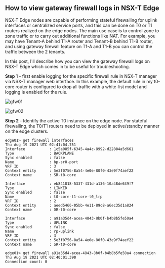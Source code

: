 ## How to view gateway firewall logs in NSX-T Edge

NSX-T Edge nodes are capable of performing stateful firewalling for uplink interfaces or centralized service ports, and this can be done on T0 or T1 routers realized on the edge nodes. The main use case is to control zone to zone traffic or to carry out additional functions like NAT. For example, you may have Tenant-A behind T1-A router and Tenant-B behind T1-B router, and using gateway firewall feature on T1-A and T1-B you can control the traffic between the 2 tenants.

In this post, I'll describe how you can view the gateway firewall logs on NSX-T Edge which comes in to be useful for troubleshooting.

**Step 1** - first enable logging for the specific firewall rule in NSX-T manager via NSX-T manager web interface. In this example, the default rule in my t0-core router is configured to drop all traffic with a white-list model and logging is enabled for the rule.

![gfw01](https://2cloudyskies.github.io/gfw01.png)

![gfw02](https://2cloudyskies.github.io/gfw02.png)

**Step 2** - Identify the active T0 instance on the edge node. For stateful firewalling, the T0/T1 routers need to be deployed in active/standby manner on the edge clusters. 

<pre><code>edge01> get firewall interfaces
Thu Aug 19 2021 UTC 02:41:04.751
Interface           : 1c5a085f-6345-4a4c-8992-d22884a5d661
Type                : BACKPLANE
Sync enabled        : false
Name                : bp-sr0-port
VRF ID              : 3
Context entity      : 5e3f0756-8a54-4e0e-80f0-43e9f74aef22
Context name        : SR-t0-core
 
Interface           : eb841818-5337-431d-a136-10a48de639f7
Type                : LINKED
Sync enabled        : false
Name                : t0-core-t1-core-t0_lrp
VRF ID              : 2
Context entity      : aeed5466-05bb-4e11-89c8-a6ec35d1a824
Context name        : DR-t0-core
 
Interface           : a91a35d4-acea-4843-8b0f-b4b8b5fe50a4
Type                : UPLINK
Sync enabled        : false
Name                : rp-uplink
VRF ID              : 3
Context entity      : 5e3f0756-8a54-4e0e-80f0-43e9f74aef22
Context name        : SR-t0-core
 
edge01> get firewall a91a35d4-acea-4843-8b0f-b4b8b5fe50a4 connection
Thu Aug 19 2021 UTC 02:40:01.390
Connection count: 0</code></pre>






